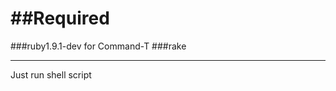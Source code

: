 ##Required
=========== 

###ruby1.9.1-dev for Command-T
###rake

-----------

Just run shell script
